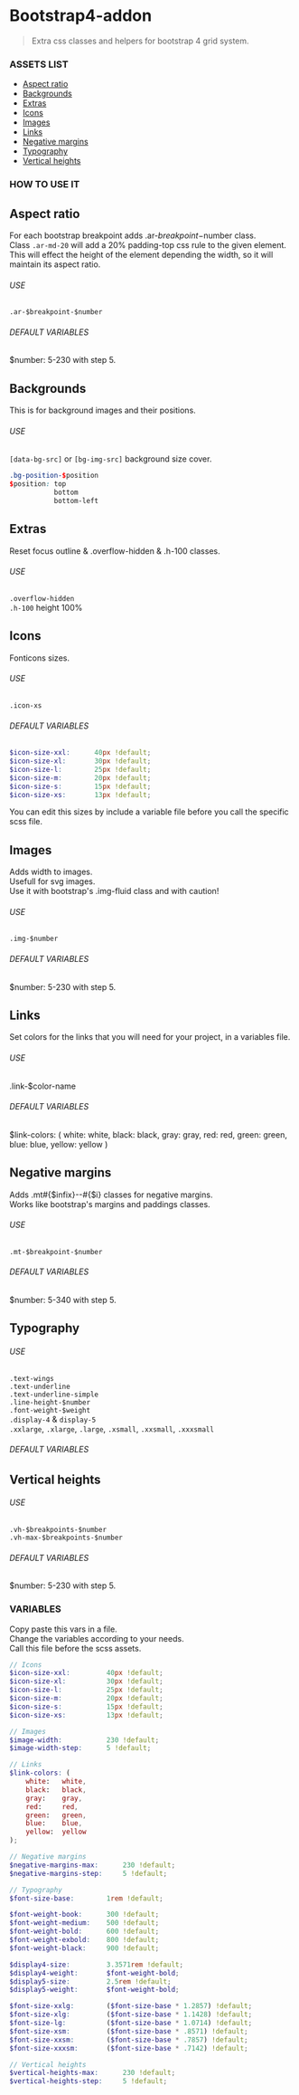 # Bootstrap4-addon
> Extra css classes and helpers for bootstrap 4 grid system.

### ASSETS LIST
* [Aspect ratio](#aspect-ratio)
* [Backgrounds](#backgrounds)
* [Extras](#extras)
* [Icons](#icons)
* [Images](#images)
* [Links](#links)
* [Negative margins](#negative-margins)
* [Typography](#typography)
* [Vertical heights](#vertical-heights)

### HOW TO USE IT

## Aspect ratio
For each bootstrap breakpoint adds .ar-$breakpoint-$number class.  
Class `.ar-md-20` will add a 20% padding-top css rule to the given element.  
This will effect the height of the element depending the width, so it will maintain its aspect ratio.  
###### USE
`.ar-$breakpoint-$number`
###### DEFAULT VARIABLES
$number: 5-230 with step 5.  

## Backgrounds
This is for background images and their positions.  
###### USE
`[data-bg-src]` or `[bg-img-src]` background size cover.  
``` scss
.bg-position-$position
$position: top
           bottom
           bottom-left
```

## Extras
Reset focus outline & .overflow-hidden & .h-100 classes.
###### USE
`.overflow-hidden`  
`.h-100` height 100%  

## Icons
Fonticons sizes.
###### USE
`.icon-xs`  
###### DEFAULT VARIABLES
```scss
$icon-size-xxl:      40px !default;
$icon-size-xl:       30px !default;
$icon-size-l:        25px !default;
$icon-size-m:        20px !default;
$icon-size-s:        15px !default;
$icon-size-xs:       13px !default;
```
You can edit this sizes by include a variable file before you call the specific scss file.

## Images
Adds width to images.  
Usefull for svg images.  
Use it with bootstrap's .img-fluid class and with caution!
###### USE
`.img-$number`
###### DEFAULT VARIABLES
$number: 5-230 with step 5.  

## Links
Set colors for the links that you will need for your project, in a variables file.
###### USE
.link-$color-name
###### DEFAULT VARIABLES
$link-colors: (
    white:   white,
    black:   black,
    gray:    gray,
    red:     red,
    green:   green,
    blue:    blue,
    yellow:  yellow
)

## Negative margins
Adds .mt#{$infix}--#{$i} classes for negative margins.  
Works like bootstrap's margins and paddings classes.  
###### USE
`.mt-$breakpoint-$number`
###### DEFAULT VARIABLES
$number: 5-340 with step 5.  

## Typography
###### USE
`.text-wings`  
`.text-underline`  
`.text-underline-simple`  
`.line-height-$number`  
`.font-weight-$weight`  
`.display-4` & `display-5`  
`.xxlarge`, `.xlarge`, `.large`, `.xsmall`, `.xxsmall`, `.xxxsmall`  
###### DEFAULT VARIABLES

## Vertical heights
###### USE
`.vh-$breakpoints-$number`  
`.vh-max-$breakpoints-$number`  
###### DEFAULT VARIABLES
$number: 5-230 with step 5.  

### VARIABLES
Copy paste this vars in a file.  
Change the variables according to your needs.  
Call this file before the scss assets.

``` scss
// Icons
$icon-size-xxl:         40px !default;
$icon-size-xl:          30px !default;
$icon-size-l:           25px !default;
$icon-size-m:           20px !default;
$icon-size-s:           15px !default;
$icon-size-xs:          13px !default;

// Images
$image-width:           230 !default;
$image-width-step:      5 !default;

// Links
$link-colors: (
    white:   white,
    black:   black,
    gray:    gray,
    red:     red,
    green:   green,
    blue:    blue,
    yellow:  yellow
);

// Negative margins
$negative-margins-max:      230 !default;
$negative-margins-step:     5 !default;

// Typography
$font-size-base:        1rem !default;

$font-weight-book:      300 !default;
$font-weight-medium:    500 !default;
$font-weight-bold:      600 !default;
$font-weight-exbold:    800 !default;
$font-weight-black:     900 !default;

$display4-size:         3.3571rem !default;
$display4-weight:       $font-weight-bold;
$display5-size:         2.5rem !default;
$display5-weight:       $font-weight-bold;

$font-size-xxlg:        ($font-size-base * 1.2857) !default;
$font-size-xlg:         ($font-size-base * 1.1428) !default;
$font-size-lg:          ($font-size-base * 1.0714) !default;
$font-size-xsm:         ($font-size-base * .8571) !default;
$font-size-xxsm:        ($font-size-base * .7857) !default;
$font-size-xxxsm:       ($font-size-base * .7142) !default;

// Vertical heights
$vertical-heights-max:      230 !default;
$vertical-heights-step:     5 !default;
```